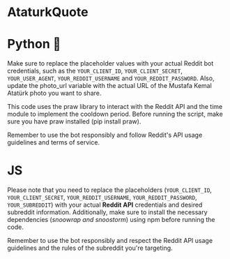 # AtaturkQuote

# Python 🐍

Make sure to replace the placeholder values with your actual Reddit bot credentials, such as the ```YOUR_CLIENT_ID```, ```YOUR_CLIENT_SECRET```, ```YOUR_USER_AGENT```, ```YOUR_REDDIT_USERNAME``` and ```YOUR_REDDIT_PASSWORD```. Also, update the photo_url variable with the actual URL of the Mustafa Kemal Atatürk photo you want to share.

This code uses the praw library to interact with the Reddit API and the time module to implement the cooldown period. Before running the script, make sure you have praw installed (pip install praw).

Remember to use the bot responsibly and follow Reddit's API usage guidelines and terms of service.

# JS

Please note that you need to replace the placeholders (```YOUR_CLIENT_ID```, ```YOUR_CLIENT_SECRET```, ```YOUR_REDDIT_USERNAME```, ```YOUR_REDDIT_PASSWORD```, ```YOUR_SUBREDDIT```) with your actual **Reddit API** credentials and desired subreddit information. Additionally, make sure to install the necessary dependencies (*snoowrap and snoostorm*) using npm before running the code.

Remember to use the bot responsibly and respect the Reddit API usage guidelines and the rules of the subreddit you're targeting.
